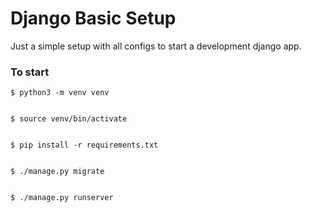 # Django Basic Setup

Just a simple setup with all configs to start a development django app.


### To start


    $ python3 -m venv venv


    $ source venv/bin/activate


    $ pip install -r requirements.txt


    $ ./manage.py migrate


    $ ./manage.py runserver 